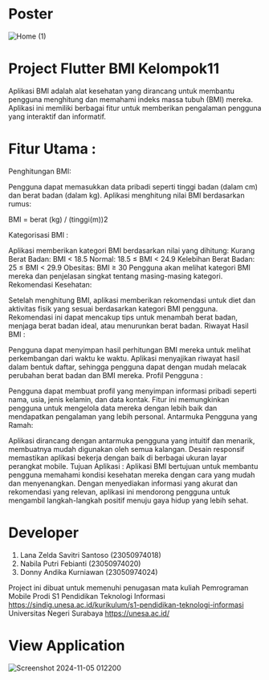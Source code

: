 # Poster
![Home (1)](https://github.com/user-attachments/assets/1a8ae535-beb7-4abd-9b4b-1d4b0da23275)

# Project Flutter BMI Kelompok11
Aplikasi BMI adalah alat kesehatan yang dirancang untuk membantu pengguna menghitung dan memahami indeks massa tubuh (BMI) mereka. Aplikasi ini memiliki berbagai fitur untuk memberikan pengalaman pengguna yang interaktif dan informatif.

# Fitur Utama :
Penghitungan BMI:

Pengguna dapat memasukkan data pribadi seperti tinggi badan (dalam cm) dan berat badan (dalam kg).
Aplikasi menghitung nilai BMI berdasarkan rumus:

BMI = berat (kg) / (tinggi(m))2
 
Kategorisasi BMI :

Aplikasi memberikan kategori BMI berdasarkan nilai yang dihitung:
Kurang Berat Badan: BMI < 18.5
Normal: 18.5 ≤ BMI < 24.9
Kelebihan Berat Badan: 25 ≤ BMI < 29.9
Obesitas: BMI ≥ 30
Pengguna akan melihat kategori BMI mereka dan penjelasan singkat tentang masing-masing kategori.
Rekomendasi Kesehatan:

Setelah menghitung BMI, aplikasi memberikan rekomendasi untuk diet dan aktivitas fisik yang sesuai berdasarkan kategori BMI pengguna.
Rekomendasi ini dapat mencakup tips untuk menambah berat badan, menjaga berat badan ideal, atau menurunkan berat badan.
Riwayat Hasil BMI :

Pengguna dapat menyimpan hasil perhitungan BMI mereka untuk melihat perkembangan dari waktu ke waktu.
Aplikasi menyajikan riwayat hasil dalam bentuk daftar, sehingga pengguna dapat dengan mudah melacak perubahan berat badan dan BMI mereka.
Profil Pengguna :

Pengguna dapat membuat profil yang menyimpan informasi pribadi seperti nama, usia, jenis kelamin, dan data kontak.
Fitur ini memungkinkan pengguna untuk mengelola data mereka dengan lebih baik dan mendapatkan pengalaman yang lebih personal.
Antarmuka Pengguna yang Ramah:

Aplikasi dirancang dengan antarmuka pengguna yang intuitif dan menarik, membuatnya mudah digunakan oleh semua kalangan.
Desain responsif memastikan aplikasi bekerja dengan baik di berbagai ukuran layar perangkat mobile.
Tujuan Aplikasi :
Aplikasi BMI bertujuan untuk membantu pengguna memahami kondisi kesehatan mereka dengan cara yang mudah dan menyenangkan. Dengan menyediakan informasi yang akurat dan rekomendasi yang relevan, aplikasi ini mendorong pengguna untuk mengambil langkah-langkah positif menuju gaya hidup yang lebih sehat.

# Developer
1.	Lana Zelda Savitri Santoso	 (23050974018)
2.	Nabila Putri Febianti	 (23050974020)
3.	Donny Andika Kurniawan 	 (23050974024)

Project ini dibuat untuk memenuhi penugasan mata kuliah Pemrograman Mobile
Prodi S1 Pendidikan Teknologi Informasi https://sindig.unesa.ac.id/kurikulum/s1-pendidikan-teknologi-informasi
Universitas Negeri Surabaya https://unesa.ac.id/

# View Application
![Screenshot 2024-11-05 012200](https://github.com/user-attachments/assets/69e4d5df-1984-41eb-b700-b3559e159e0c)
